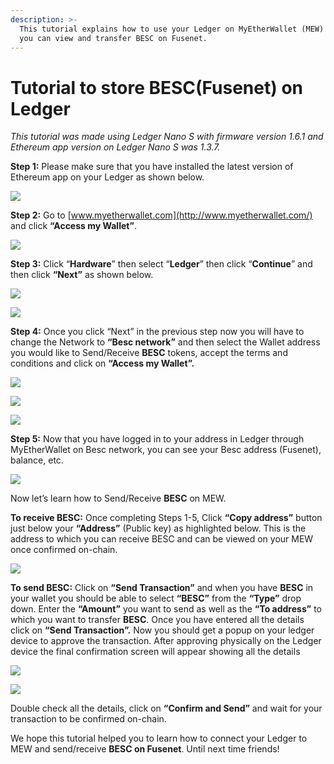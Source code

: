 ```yaml
---
description: >-
  This tutorial explains how to use your Ledger on MyEtherWallet (MEW) so that
  you can view and transfer BESC on Fusenet.
---
```


# Tutorial to store BESC\(Fusenet\) on Ledger



_This tutorial was made using Ledger Nano S with firmware version 1.6.1 and Ethereum app version on Ledger Nano S was 1.3.7._

**Step 1:** Please make sure that you have installed the latest version of Ethereum app on your Ledger as shown below.

![](../.gitbook/assets/0%20%282%29.png)

**Step 2:** Go to [www.myetherwallet.com](http://www.myetherwallet.com/) and click **“Access my Wallet”**.

![](../.gitbook/assets/1%20%285%29.png)

**Step 3:** Click “**Hardware**” then select “**Ledger**” then click “**Continue**” and then click **“Next”** as shown below.

![](../.gitbook/assets/2%20%285%29.png)

![](../.gitbook/assets/3%20%284%29.png)

**Step 4:** Once you click “Next” in the previous step now you will have to change the Network to **“Besc network”** and then select the Wallet address you would like to Send/Receive **BESC** tokens, accept the terms and conditions and click on **“Access my Wallet”.**

![](../.gitbook/assets/4%20%285%29.png)

![](../.gitbook/assets/5%20%283%29.png)

![](../.gitbook/assets/6%20%284%29.png)

**Step 5:** Now that you have logged in to your address in Ledger through MyEtherWallet on Besc network, you can see your Besc address \(Fusenet\), balance, etc.

![](../.gitbook/assets/7%20%283%29.png)

Now let’s learn how to Send/Receive **BESC** on MEW.

**To receive BESC:** Once completing Steps 1-5, Click **“Copy address”** button just below your **“Address”** \(Public key\) as highlighted below. This is the address to which you can receive BESC and can be viewed on your MEW once confirmed on-chain.

![](../.gitbook/assets/8%20%283%29.png)

**To send BESC:** Click on **“Send Transaction”** and when you have **BESC** in your wallet you should be able to select **“BESC”** from the **“Type”** drop down. Enter the **“Amount”** you want to send as well as the **“To address”** to which you want to transfer **BESC**. Once you have entered all the details click on **“Send Transaction”.** Now you should get a popup on your ledger device to approve the transaction. After approving physically on the Ledger device the final confirmation screen will appear showing all the details

![](../.gitbook/assets/9%20%283%29.png)

![](../.gitbook/assets/10%20%283%29.png)

Double check all the details, click on **“Confirm and Send”** and wait for your transaction to be confirmed on-chain.

We hope this tutorial helped you to learn how to connect your Ledger to MEW and send/receive **BESC on Fusenet**. Until next time friends!

